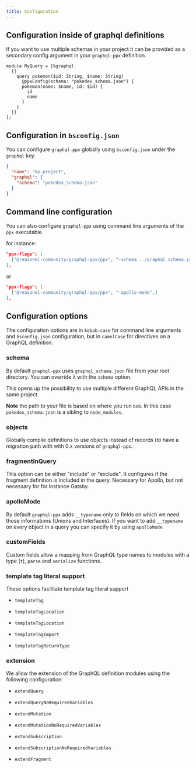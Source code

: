 ```yaml
---
title: Configuration
---
```


## Configuration inside of graphql definitions

If you want to use multiple schemas in your project it can be provided as a
secondary config argument in your `graphql-ppx` definition.

```reason {4}
module MyQuery = [%graphql
  {|
    query pokemon($id: String, $name: String)
      @ppxConfig(schema: "pokedex_schema.json") {
      pokemon(name: $name, id: $id) {
        id
        name
      }
    }
  |}
];
```

## Configuration in `bsconfig.json`

You can configure `graphql-ppx` globally using `bsconfig.json` under the
`graphql` key.

```json {4}
{
  "name": "my-project",
  "graphql": {
    "schema": "pokedex_schema.json"
  }
}
```

## Command line configuration

You can also configure `graphql-ppx` using command line arguments of the `ppx`
executable.

for instance:

```json
"ppx-flags": [
  ["@reasonml-community/graphql-ppx/ppx", "-schema ../graphql_schema.json"]
],
```

or

```json
"ppx-flags": [
  ["@reasonml-community/graphql-ppx/ppx", "-apollo-mode",]
],
```

## Configuration options

The configuration options are in `kebab-case` for command line arguments and
`bsconfig.json` configuration, but in `camelCase` for directives on a GraphQL
definition.

### schema

By default `graphql-ppx` uses `graphql_schema.json` file from your root
directory. You can override it with the `schema` option.

This opens up the possibility to use multiple different GraphQL APIs in the same
project.

**Note** the path to your file is based on where you run `bsb`. In this case
`pokedex_schema.json` is a sibling to `node_modules`.

### objects

Globally compile definitions to use objects instead of records (to have a
migration path with with 0.x versions of `graphql-ppx`.

### fragmentInQuery

This option can be either "include" or "exclude". It configures if the fragment
definition is included in the query. Necessary for Apollo, but not necessary for
for instance Gatsby.

### apolloMode

By default `graphql-ppx` adds `__typename` only to fields on which we need those
informations (Unions and Interfaces). If you want to add `__typename` on every
object in a query you can specify it by using `apolloMode`.

### customFields

Custom fields allow a mapping from GraphQL type names to modules with a type
(`t`), `parse` and `serialize` functions.

### template tag literal support

These options facilitate template tag literal support

- `templateTag`

- `templateTagLocation`

- `templateTagLocation`

- `templateTagImport`

- `templateTagReturnType`

### extension

We allow the extension of the GraphQL definition modules using the following
configuration:

- `extendQuery`

- `extendQueryNoRequiredVariables`

- `extendMutation`

- `extendMutationNoRequiredVariables`

- `extendSubscription`

- `extendSubscriptionNoRequiredVariables`

- `extendFragment`
